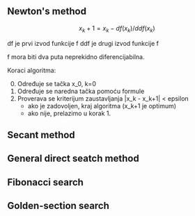 ## Newton's method

```math
x_k+1 = x_k - df(x_k) / ddf(x_k)
```
df je prvi izvod funkcije f
ddf je drugi izvod funkcije f

f mora biti dva puta neprekidno diferencijabilna.

Koraci algoritma:

0. Određuje se tačka x_0, k=0
1. Određuje se naredna tačka pomoću formule
2. Proverava se kriterijum zaustavljanja |x\_k - x\_k+1| < epsilon
	- ako je zadovoljen, kraj algoritma (x\_k+1 je optimum)
	- ako nije, prelazimo u korak 1.

## Secant method

## General direct seatch method

## Fibonacci search

## Golden-section search
